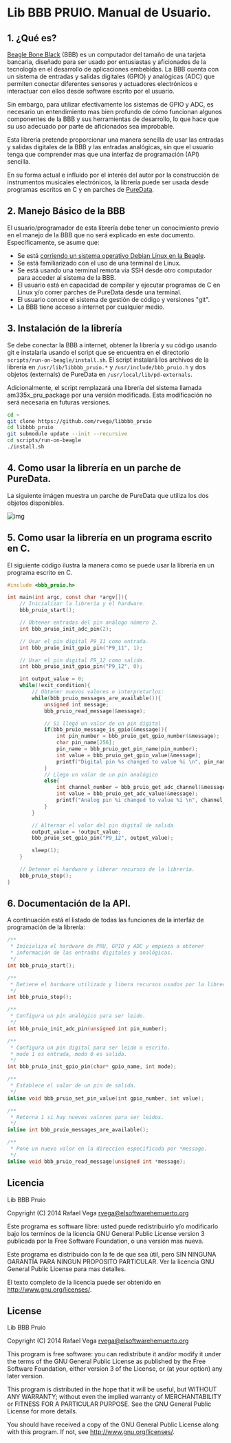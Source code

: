 # Lib BBB PRUIO. Manual de Usuario.

## 1. ¿Qué es?

[Beagle Bone Black](http://beagleboard.org/black) (BBB) es un computador del tamaño de una tarjeta bancaria, diseñado para ser usado por entusiastas y aficionados de la tecnología en el desarrollo de aplicaciones embebidas. La BBB cuenta con un sistema de entradas y salidas digitales (GPIO) y analógicas (ADC) que permiten conectar diferentes sensores y actuadores electrónicos e interactuar con ellos desde software escrito por el usuario.

Sin embargo, para utilizar efectivamente los sistemas de GPIO y ADC, es necesario un entendimiento mas bien profundo de cómo funcionan algunos componentes de la BBB y sus herramientas de desarrollo, lo que hace que su uso adecuado por parte de aficionados sea improbable.

Esta librería pretende proporcionar una manera sencilla de usar las entradas y salidas digitales de la BBB y las entradas analógicas, sin que el usuario tenga que comprender mas que una interfaz de programación (API) sencilla.

En su forma actual e influido por el interés del autor por la construcción de instrumentos musicales electrónicos, la librería puede ser usada desde programas escritos en C y en parches de [PureData](http://puredata.info).

## 2. Manejo Básico de la BBB

El usuario/programador de esta librería debe tener un conocimiento previo en el manejo de la BBB que no será explicado en este documento. Específicamente, se asume que: 

* Se está [corriendo un sistema operativo Debian Linux en la Beagle](http://beagleboard.org/project/Debian/).
* Se está familiarizado con el uso de una terminal de Linux.
* Se está usando una terminal remota via SSH desde otro computador para acceder al sistema de la BBB.
* El usuario está en capacidad de compilar y ejecutar programas de C en Linux y/o correr parches de PureData desde una terminal.
* El usuario conoce el sistema de gestión de código y versiones "git".
* La BBB tiene acceso a internet por cualquier medio.

## 3. Instalación de la librería

Se debe conectar la BBB a internet, obtener la librería y su código usando git e instalarla usando el script que se encuentra en el directorio `scripts/run-on-beagle/install.sh`. El script instalará los archivos de la librería en `/usr/lib/libbbb_pruio.*` y `/usr/include/bbb_pruio.h` y dos objetos (externals) de PureData en `/usr/local/lib/pd-externals`.

Adicionalmente, el script remplazará una librería del sistema llamada am335x_pru_package por una versión modificada. Esta modificación no será necesaria en futuras versiones.


```bash
cd ~
git clone https://github.com/rvega/libbbb_pruio 
cd libbbb_pruio
git submodule update --init --recursive
cd scripts/run-on-beagle
./install.sh

```

## 4. Como usar la librería en un parche de PureData.

La siguiente imágen muestra un parche de PureData que utiliza los dos objetos disponibles.

![img](images/lib-bbb-pruio-example.pd.png)

## 5. Como usar la librería en un programa escrito en C.

El siguiente código ilustra la manera como se puede usar la librería en un programa escrito en C. 

```C
#include <bbb_pruio.h>

int main(int argc, const char *argv[]){
    // Inicializar la librería y el hardware.
    bbb_pruio_start();

    // Obtener entradas del pin análogo número 2.
    int bbb_pruio_init_adc_pin(2); 

    // Usar el pin digital P9_11 como entrada.
    int bbb_pruio_init_gpio_pin("P9_11", 1); 

    // Usar el pin digital P9_12 como salida.
    int bbb_pruio_init_gpio_pin("P9_12", 0); 

    int output_value = 0;
    while(!exit_condition){
        // Obtener nuevos valores e interpretarlos:
        while(bbb_pruio_messages_are_available()){
            unsigned int message;
            bbb_pruio_read_message(&message);

            // Si llegó un valor de un pin digital
            if(bbb_pruio_message_is_gpio(&message)){
                int pin_number = bbb_pruio_get_gpio_number(&message);
                char pin_name[256];
                pin_name = bbb_pruio_get_pin_name(pin_number);
                int value = bbb_pruio_get_gpio_value(&message);
                printf("Digital pin %s changed to value %i \n", pin_name, value);
            }
            // Llego un valor de un pin analógico
            else{
                int channel_number = bbb_pruio_get_adc_channel(&message);
                int value = bbb_pruio_get_adc_value(&message);
                printf("Analog pin %i changed to value %i \n", channel_number, value);
            }
        }

        // Alternar el valor del pin digital de salida
        output_value = !output_value;
        bbb_pruio_set_gpio_pin("P9_12", output_value); 

        sleep(1);
    }

    // Detener el hardware y liberar recursos de la librería.
    bbb_pruio_stop();
}

```

## 6. Documentación de la API.

A continuación está el listado de todas las funciones de la interfáz de programación de la librería:

```C
/**
 * Inicializa el hardware de PRU, GPIO y ADC y empieza a obtener 
 * información de las entradas digitales y analógicas.
 */
int bbb_pruio_start();
```

```C
/**
 * Detiene el hardware utilizado y libera recursos usados por la librería
 */
int bbb_pruio_stop();
```

```C
/**
 * Configura un pin analógico para ser leido.
 */
int bbb_pruio_init_adc_pin(unsigned int pin_number); 
```

```C
/**
 * Configura un pin digital para ser leido o escrito.
 * modo 1 es entrada, modo 0 es salida.
 */
int bbb_pruio_init_gpio_pin(char* gpio_name, int mode); 
```

```C
/**
 * Establece el valor de un pin de salida.
 */
inline void bbb_pruio_set_pin_value(int gpio_number, int value);
```

```C
/**
 * Retorna 1 si hay nuevos valores para ser leidos.
 */
inline int bbb_pruio_messages_are_available();
```

```C
/**
 * Pone un nuevo valor en la direccion especificada por *message.
 */
inline void bbb_pruio_read_message(unsigned int *message);
```


## Licencia

Lib BBB Pruio

Copyright (C) 2014 Rafael Vega <rvega@elsoftwarehemuerto.org>

Este programa es software libre: usted puede redistribuirlo y/o modificarlo bajo los terminos de la licencia GNU General Public License version 3 publicada por la Free Software Foundation, o una versión mas nueva.

Este programa es distribuido con la fe de que sea útil, pero SIN NINGUNA GARANTÍA PARA NINGUN PROPOSITO PARTICULAR. Ver la licencia GNU General Public License para mas detalles.

El texto completo de la licencia puede ser obtenido en <http://www.gnu.org/licenses/>.

## License

Lib BBB Pruio

Copyright (C) 2014 Rafael Vega <rvega@elsoftwarehemuerto.org>

This program is free software: you can redistribute it and/or modify it under the terms of the GNU General Public License as published by the Free Software Foundation, either version 3 of the License, or (at your option) any later version.  

This program is distributed in the hope that it will be useful, but WITHOUT ANY WARRANTY; without even the implied warranty of MERCHANTABILITY or FITNESS FOR A PARTICULAR PURPOSE.  See the GNU General Public License for more details.

You should have received a copy of the GNU General Public License along with this program.  If not, see <http://www.gnu.org/licenses/>.
